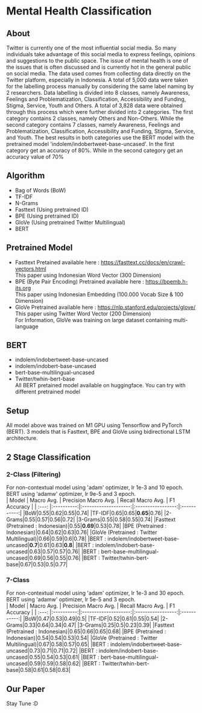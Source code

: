 # Mental Health Classification </br>
## About </br>
Twitter is currently one of the most influential social media. So many individuals take advantage of this social media to express feelings, opinions and suggestions to the public space. The issue of mental health is one of the issues that is often discussed and is currently hot in the general public on social media. The data used comes from collecting data directly on the Twitter platform, especially in Indonesia. A total of 5,000 data were taken for the labelling process manually by considering the same label naming by 2 researchers. Data labelling is divided into 8 classes, namely Awareness, Feelings and Problematization, Classification, Accessibility and Funding, Stigma, Service, Youth and Others. A total of 3,828 data were obtained through this process which were further divided into 2 categories. The first category contains 2 classes, namely Others and Non-Others. While the second category contains 7 classes, namely Awareness, Feelings and Problematization, Classification, Accessibility and Funding, Stigma, Service, and Youth. The best results in both categories use the BERT model with the pretrained model 'indolem/indobertweet-base-uncased'. In the first category get an accuracy of 80%. While in the second category get an accuracy value of 70%</br>
## Algorithm
- Bag of Words (BoW)</br>
- TF-IDF </br>
- N-Grams</br>
- Fasttext (Using pretrained ID)</br>
- BPE (Using pretrained ID)</br>
- GloVe (Using pretrained Twitter Multilingual)</br>
- BERT</br>
## Pretrained Model 
- Fasttext
  Pretained available here : https://fasttext.cc/docs/en/crawl-vectors.html </br>
  This paper using Indonesian Word Vector (300 Dimension)</br>
- BPE (Byte Pair Encoding)
  Pretrained available here : https://bpemb.h-its.org</br>
  This paper using Indonesian Embedding (100.000 Vocab Size & 100 Dimension)</br>
- GloVe
  Pretrained available here : https://nlp.stanford.edu/projects/glove/ </br>
  This paper using Twitter Word Vector (200 Dimension) </br>
  For Information, GloVe was training on large dataset containing multi-language</br>
## BERT
- indolem/indobertweet-base-uncased</br>
- indolem/indobert-base-uncased</br>
- bert-base-multilingual-uncased</br>
- Twitter/twhin-bert-base</br>
All BERT pretained model available on huggingface. You can try with different pretrained model
## Setup
All model above was trained on M1 GPU using Tensorflow and PyTorch (BERT). 3 models that is Fasttext, BPE and GloVe using bidirectional LSTM architecture.</br>
## 2 Stage Classification
### 2-Class (Filtering)
For non-contextual model using 'adam' optimizer, lr 1e-3 and 10 epoch. BERT using 'adamw' optimizer, lr 9e-5 and 3 epoch.</br>
| Model | Macro Avg. | Precision Macro Avg. | Recall Macro Avg. | F1 Accuracy |
| :---: |:----------:|:--------------------:|:-----------------:|:-----------:|
|BoW|0.55|0.62|0.55|0.74|
|TF-IDF|0.65|0.65|<b>0.65</b>|0.76|
|2-Grams|0.55|0.57|0.56|0.72|
|3-Grams|0.55|0.58|0.55|0.74|
|Fasttext (Pretrained : Indonesian)|0.55|<b>0.69</b>|0.53|0.78|
|BPE (Pretrained : Indonesian)|0.64|0.62|0.63|0.76|
|GloVe (Pretrained : Twitter Multilingual)|0.66|0.59|0.6|0.78|
|BERT : indolem/indobertweet-base-uncased|<b>0.7</b>|0.61|0.63|<b>0.8</b>|
|BERT : indolem/indobert-base-uncased|0.63|0.57|0.57|0.76|
|BERT : bert-base-multilingual-uncased|0.69|0.56|0.55|0.76|
|BERT : Twitter/twhin-bert-base|0.67|0.53|0.5|0.77|

### 7-Class 
For non-contextual model using 'adam' optimizer, lr 1e-3 and 30 epoch. BERT using 'adamw' optimizer, lr 5e-5 and 3 epoch.</br>
| Model | Macro Avg. | Precision Macro Avg. | Recall Macro Avg. | F1 Accuracy |
| :---: |:----------:|:--------------------:|:-----------------:|:-----------:|
|BoW|0.47|0.53|0.49|0.5|
|TF-IDF|0.52|0.61|0.55|0.54|
|2-Grams|0.33|0.64|0.34|0.47|
|3-Grams|0.25|0.5|0.23|0.39|
|Fasttext (Pretrained : Indonesian)|0.65|0.66|0.65|0.68|
|BPE (Pretrained : Indonesian)|0.54|0.54|0.53|0.54|
|GloVe (Pretrained : Twitter Multilingual)|0.67|0.58|0.57|0.65|
|BERT : indolem/indobertweet-base-uncased|0.73|0.71|0.71|0.72|
|BERT : indolem/indobert-base-uncased|0.55|0.54|0.53|0.61|
|BERT : bert-base-multilingual-uncased|0.59|0.59|0.58|0.62|
|BERT : Twitter/twhin-bert-base|0.58|0.61|0.58|0.63|
## Our Paper
Stay Tune :D

  
